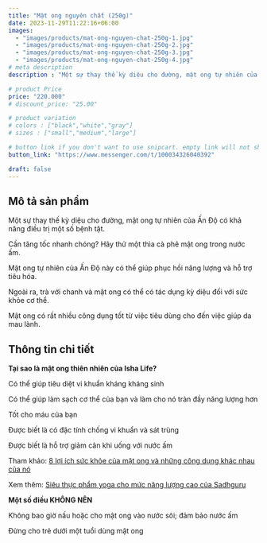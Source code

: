 ```yaml
---
title: "Mật ong nguyên chất (250g)"
date: 2023-11-29T11:22:16+06:00
images: 
  - "images/products/mat-ong-nguyen-chat-250g-1.jpg"
  - "images/products/mat-ong-nguyen-chat-250g-2.jpg"
  - "images/products/mat-ong-nguyen-chat-250g-3.jpg"
  - "images/products/mat-ong-nguyen-chat-250g-4.jpg"
# meta description
description : "Một sự thay thế kỳ diệu cho đường, mật ong tự nhiên của Ấn Độ có khả năng điều trị một số bệnh tật. https://ishalife.sadhguru.org/in/natural-honey-250gms-n"

# product Price
price: "220.000"
# discount_price: "25.00"

# product variation
# colors : ["black","white","gray"]
# sizes : ["small","medium","large"]

# button link if you don't want to use snipcart. empty link will not show button
button_link: "https://www.messenger.com/t/100034326040392"

draft: false
---
```

<b><h2>Mô tả sản phẩm</h2></b>

Một sự thay thế kỳ diệu cho đường, mật ong tự nhiên của Ấn Độ có khả năng điều trị một số bệnh tật.

Cần tăng tốc nhanh chóng? Hãy thử một thìa cà phê mật ong trong nước ấm.

Mật ong tự nhiên của Ấn Độ này có thể giúp phục hồi năng lượng và hỗ trợ tiêu hóa.

Ngoài ra, trà với chanh và mật ong có thể có tác dụng kỳ diệu đối với sức khỏe cơ thể.

Mật ong có rất nhiều công dụng tốt từ việc tiêu dùng cho đến việc giúp da mau lành.


<b><h2>Thông tin chi tiết</h2></b>

<b>Tại sao là mật ong thiên nhiên của Isha Life?</b>

Có thể giúp tiêu diệt vi khuẩn kháng kháng sinh

Có thể giúp làm sạch cơ thể của bạn và làm cho nó tràn đầy năng lượng hơn

Tốt cho máu của bạn

Được biết là có đặc tính chống vi khuẩn và sát trùng

Được biết là hỗ trợ giảm cân khi uống với nước ấm

Tham khảo:  [8 lợi ích sức khỏe của mật ong và những công dụng khác nhau của nó](https://translate.google.com/website?sl=auto&tl=vi&hl=vi&u=https://isha.sadhguru.org/in/en/wisdom/article/health-benefits-honey-uses)

Xem thêm: [Siêu thực phẩm yoga cho mức năng lượng cao của Sadhguru](https://translate.google.com/website?sl=auto&tl=vi&hl=vi&u=https://www.youtube.com/watch?v%3DIKN7IztwGdQ)

<b>Một số điều KHÔNG NÊN</b>

Không bao giờ nấu hoặc cho mật ong vào nước sôi; đảm bảo nước ấm

Đừng cho trẻ dưới một tuổi dùng mật ong